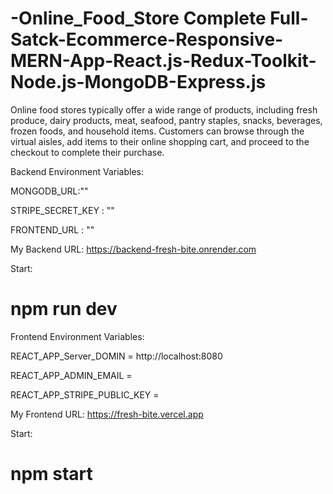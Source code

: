 # -Online_Food_Store Complete Full-Satck-Ecommerce-Responsive- MERN-App-React.js-Redux-Toolkit-Node.js-MongoDB-Express.js
Online food stores typically offer a wide range of products, including fresh produce, dairy products, meat, seafood, pantry staples, snacks, beverages, frozen foods, and household items. Customers can browse through the virtual aisles, add items to their online shopping cart, and proceed to the checkout to complete their purchase.

Backend Environment Variables:

MONGODB_URL:""

STRIPE_SECRET_KEY : ""

FRONTEND_URL : ""

My Backend URL: https://backend-fresh-bite.onrender.com

Start:

# npm run dev

Frontend Environment Variables:

REACT_APP_Server_DOMIN = http://localhost:8080

REACT_APP_ADMIN_EMAIL =

REACT_APP_STRIPE_PUBLIC_KEY =

My Frontend URL: https://fresh-bite.vercel.app

Start:

# npm start
